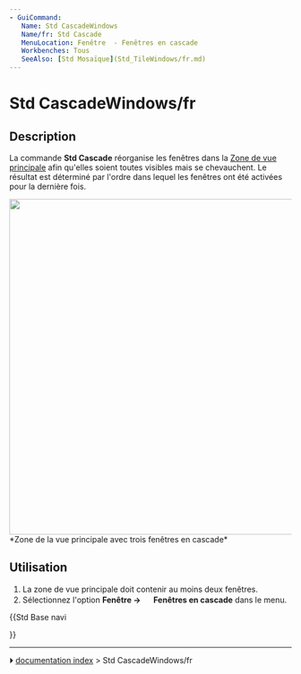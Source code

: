 ```yaml
---
- GuiCommand:
   Name: Std CascadeWindows
   Name/fr: Std Cascade
   MenuLocation: Fenêtre  - Fenêtres en cascade
   Workbenches: Tous
   SeeAlso: [Std Mosaïque](Std_TileWindows/fr.md)
---
```


# Std CascadeWindows/fr

## Description

La commande **Std Cascade** réorganise les fenêtres dans la [Zone de vue principale](Main_view_area/fr.md) afin qu\'elles soient toutes visibles mais se chevauchent. Le résultat est déterminé par l\'ordre dans lequel les fenêtres ont été activées pour la dernière fois.

<img alt="" src=images/Std_CascadeWindows_example.png  style="width:600px;"> 
*Zone de la vue principale avec trois fenêtres en cascade*



## Utilisation

1.  La zone de vue principale doit contenir au moins deux fenêtres.
2.  Sélectionnez l\'option **Fenêtre → <img src="images/Std_CascadeWindows.svg" width=16px> Fenêtres en cascade** dans le menu.





{{Std Base navi

}}



---
⏵ [documentation index](../README.md) > Std CascadeWindows/fr
